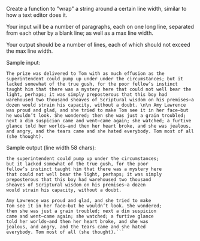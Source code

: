 Create a function to "wrap" a string around a certain line width, similar to how a text editor does it.

Your input will be a number of paragraphs, each on one long line, separated from each other by a blank line; as well as a max line width.

Your output should be a number of lines, each of which should not exceed the max line width.

Sample input:

```The prize was delivered to Tom with as much effusion as the superintendent could pump up under under the circumstances; but it lacked somewhat of the true gush, for the poor fellow’s instinct taught him that there was a mystery here that could not well bear the light, perhaps; it was simply preposterous that this boy had warehoused two thousand sheaves of Scriptural wisdom on his premises—a dozen would strain his capacity, without a doubt. \n\n Amy Lawrence was proud and glad, and she tried to make Tom see it in her face—but he wouldn’t look. She wondered; then she was just a grain troubled; next a dim suspicion came and went—came again; she watched; a furtive glance told her worlds—and then her heart broke, and she was jealous, and angry, and the tears came and she hated everybody. Tom most of all (she thought).```


Sample output (line width 58 chars):

```The prize was delivered to Tom with as much effusion as
the superintendent could pump up under the circumstances;
but it lacked somewhat of the true gush, for the poor
fellow’s instinct taught him that there was a mystery here
that could not well bear the light, perhaps; it was simply
preposterous that this boy had warehoused two thousand
sheaves of Scriptural wisdom on his premises—a dozen
would strain his capacity, without a doubt.

Amy Lawrence was proud and glad, and she tried to make
Tom see it in her face—but he wouldn’t look. She wondered;
then she was just a grain troubled; next a dim suspicion
came and went—came again; she watched; a furtive glance
told her worlds—and then her heart broke, and she was
jealous, and angry, and the tears came and she hated
everybody. Tom most of all (she thought).```
